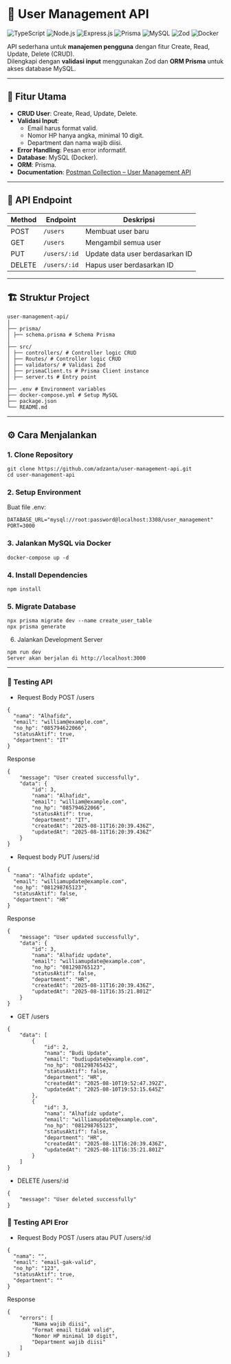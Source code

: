 # 👤 User Management API

![TypeScript](https://img.shields.io/badge/TypeScript-5.x-blue)
![Node.js](https://img.shields.io/badge/Node.js-20.x-green)
![Express.js](https://img.shields.io/badge/Express.js-4.x-lightgrey)
![Prisma](https://img.shields.io/badge/Prisma-ORM-blueviolet)
![MySQL](https://img.shields.io/badge/MySQL-8.x-blue)
![Zod](https://img.shields.io/badge/Zod-Validation-orange)
![Docker](https://img.shields.io/badge/Docker-ready-blue)

API sederhana untuk **manajemen pengguna** dengan fitur Create, Read, Update, Delete (CRUD).  
Dilengkapi dengan **validasi input** menggunakan Zod dan **ORM Prisma** untuk akses database MySQL.

---

## 🚀 Fitur Utama
- **CRUD User**: Create, Read, Update, Delete.
- **Validasi Input**:  
  - Email harus format valid.
  - Nomor HP hanya angka, minimal 10 digit.
  - Department dan nama wajib diisi.
- **Error Handling**: Pesan error informatif.
- **Database**: MySQL (Docker).
- **ORM**: Prisma.
- **Documentation**: [Postman Collection – User Management API](https://www.postman.com/spaceflight-specialist-56569930/tugas-api/collection/pt0k4my/user-management-api)


---

## 📡 API Endpoint

| Method | Endpoint         | Deskripsi                      |
|--------|------------------|---------------------------------|
| POST   | `/users`         | Membuat user baru               |
| GET    | `/users`         | Mengambil semua user            |
| PUT    | `/users/:id`     | Update data user berdasarkan ID |
| DELETE | `/users/:id`     | Hapus user berdasarkan ID       |

---

## 🏗️ Struktur Project
```
user-management-api/
│
├── prisma/
│ ├── schema.prisma # Schema Prisma
│
├── src/
│ ├── controllers/ # Controller logic CRUD
│ ├── Routes/ # Controller logic CRUD
│ ├── validators/ # Validasi Zod
│ ├── prismaClient.ts # Prisma Client instance
│ ├── server.ts # Entry point
│
├── .env # Environment variables
├── docker-compose.yml # Setup MySQL
├── package.json
└── README.md
```

---

## ⚙️ Cara Menjalankan

### 1. Clone Repository
```
git clone https://github.com/adzanta/user-management-api.git
cd user-management-api
```
### 2. Setup Environment
Buat file .env:
```
DATABASE_URL="mysql://root:password@localhost:3308/user_management"
PORT=3000
```
### 3. Jalankan MySQL via Docker
```
docker-compose up -d
```
### 4. Install Dependencies
```
npm install
```
### 5. Migrate Database
```
npx prisma migrate dev --name create_user_table
npx prisma generate
```
6. Jalankan Development Server
```
npm run dev
Server akan berjalan di http://localhost:3000
```

---
### 🧪 Testing API
- Request Body POST /users
```
{
  "nama": "Alhafidz",
  "email": "william@example.com",
  "no_hp": "085794622066",
  "statusAktif": true,
  "department": "IT"
}
```
Response
```
{
    "message": "User created successfully",
    "data": {
        "id": 3,
        "nama": "Alhafidz",
        "email": "william@example.com",
        "no_hp": "085794622066",
        "statusAktif": true,
        "department": "IT",
        "createdAt": "2025-08-11T16:20:39.436Z",
        "updatedAt": "2025-08-11T16:20:39.436Z"
    }
}
```
- Request body PUT /users/:id
```
{
  "nama": "Alhafidz update",
  "email": "williamupdate@example.com",
  "no_hp": "081298765123",
  "statusAktif": false,
  "department": "HR"
}
```
Response
```
{
    "message": "User updated successfully",
    "data": {
        "id": 3,
        "nama": "Alhafidz update",
        "email": "williamupdate@example.com",
        "no_hp": "081298765123",
        "statusAktif": false,
        "department": "HR",
        "createdAt": "2025-08-11T16:20:39.436Z",
        "updatedAt": "2025-08-11T16:35:21.801Z"
    }
}
```
- GET /users
```
{
    "data": [
        {
            "id": 2,
            "nama": "Budi Update",
            "email": "budiupdate@example.com",
            "no_hp": "081298765432",
            "statusAktif": false,
            "department": "HR",
            "createdAt": "2025-08-10T19:52:47.392Z",
            "updatedAt": "2025-08-10T19:53:15.645Z"
        },
        {
            "id": 3,
            "nama": "Alhafidz update",
            "email": "williamupdate@example.com",
            "no_hp": "081298765123",
            "statusAktif": false,
            "department": "HR",
            "createdAt": "2025-08-11T16:20:39.436Z",
            "updatedAt": "2025-08-11T16:35:21.801Z"
        }
    ]
}
```
- DELETE /users/:id
```
{
    "message": "User deleted successfully"
}
```
### 🧪 Testing API Eror
- Request Body POST /users atau PUT /users/:id
```
{
  "nama": "",
  "email": "email-gak-valid",
  "no_hp": "123",
  "statusAktif": true,
  "department": ""
}
```
Response
```
{
    "errors": [
        "Nama wajib diisi",
        "Format email tidak valid",
        "Nomor HP minimal 10 digit",
        "Department wajib diisi"
    ]
}
```